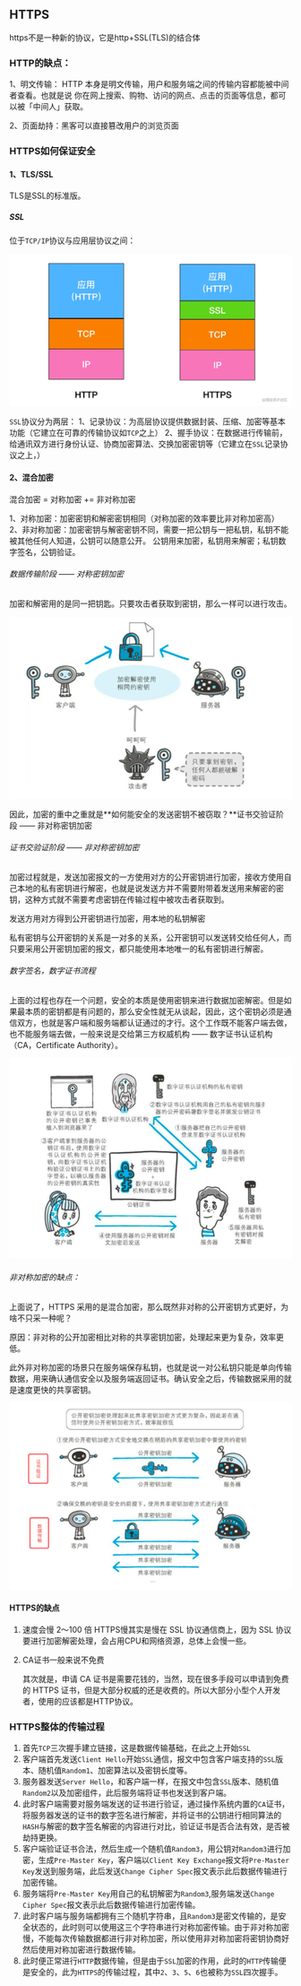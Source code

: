 

## HTTPS

https不是一种新的协议，它是http+SSL(TLS)的结合体



### HTTP的缺点：

1、明文传输： HTTP 本身是明文传输，用户和服务端之间的传输内容都能被中间者查看。也就是说 你在网上搜索、购物、访问的网点、点击的页面等信息，都可以被「中间人」获取。

2、页面劫持：黑客可以直接篡改用户的浏览页面



### HTTPS如何保证安全

#### 1、TLS/SSL

TLS是SSL的标准版。

##### SSL

位于`TCP/IP`协议与应用层协议之间：

![img](图片/170d6eaf0cd65b4ftplv-t2oaga2asx-watermark.awebp)



`SSL`协议分为两层：
1、记录协议：为高层协议提供数据封装、压缩、加密等基本功能（它建立在可靠的传输协议如`TCP`之上）
2、握手协议：在数据进行传输前，给通讯双方进行身份认证、协商加密算法、交换加密密钥等（它建立在`SSL`记录协议之上，）



#### 2、混合加密

混合加密 = 对称加密 += 非对称加密

1、对称加密：加密密钥和解密密钥相同（对称加密的效率要比非对称加密高）
2、非对称加密：加密密钥与解密密钥不同，需要一把公钥与一把私钥，私钥不能被其他任何人知道，公钥可以随意公开。
	公钥用来加密，私钥用来解密；私钥数字签名，公钥验证。

###### 数据传输阶段 —— 对称密钥加密

加密和解密用的是同一把钥匙。只要攻击者获取到密钥，那么一样可以进行攻击。

![image-20210115100302661](图片/lO2yq4R3WPcKEas.png)




因此，加密的重中之重就是**如何能安全的发送密钥不被窃取？**证书交验证阶段 —— 非对称密钥加密

###### 证书交验证阶段 —— 非对称密钥加密

加密过程就是，发送加密报文的一方使用对方的公开密钥进行加密，接收方使用自己本地的私有密钥进行解密，也就是说发送方并不需要附带着发送用来解密的密钥，这种方式就不需要考虑密钥在传输过程中被攻击者获取到。

发送方用对方得到公开密钥进行加密，用本地的私钥解密

私有密钥与公开密钥的关系是一对多的关系，公开密钥可以发送转交给任何人，而只要采用公开密钥加密的报文，都只能使用本地唯一的私有密钥进行解密。

###### 数字签名，数字证书流程

上面的过程也存在一个问题，安全的本质是使用密钥来进行数据加密解密。但是如果最本质的密钥都是有问题的，那么安全性就无从谈起，因此，这个密钥必须是通信双方，也就是客户端和服务端都认证通过的才行。这个工作既不能客户端去做，也不能服务端去做，一般来说是交给第三方权威机构 —— 数字证书认证机构（CA，Certificate Authority）。

![image-20210115100234100](图片/e78d53TfjVPlU1z.png)





###### 非对称加密的缺点：

上面说了，HTTPS 采用的是混合加密，那么既然非对称的公开密钥方式更好，为啥不只采一种呢？

原因：非对称的公开加密相比对称的共享密钥加密，处理起来更为复杂，效率更低。

此外非对称加密的场景只在服务端保存私钥，也就是说一对公私钥只能是单向传输数据，用来确认通信安全以及服务端返回证书。确认安全之后，传输数据采用的就是速度更快的共享密钥。

![image-20210115100204355](图片/JZbN8W6ulgEDkjM.png)









#### HTTPS的缺点

1. 速度会慢 2～100 倍
   HTTPS慢其实是慢在 SSL 协议通信商上，因为 SSL 协议要进行加密解密处理，会占用CPU和网络资源，总体上会慢一些。

2. CA证书一般来说不免费

   其次就是，申请 CA 证书是需要花钱的，当然，现在很多手段可以申请到免费的 HTTPS 证书，但是大部分权威的还是收费的。所以大部分小型个人开发者，使用的应该都是HTTP协议。







### HTTPS整体的传输过程

1. 首先`TCP`三次握手建立链接，这是数据传输基础，在此之上开始`SSL`
2. 客户端首先发送`Client Hello`开始`SSL`通信，报文中包含客户端支持的`SSL`版本、随机值`Random1`、加密算法以及密钥长度等。
3. 服务器发送`Server Hello`，和客户端一样，在报文中包含`SSL`版本、随机值`Random2`以及加密组件，此后服务端将证书也发送到客户端。
4. 此时客户端需要对服务端发送的证书进行验证，通过操作系统内置的`CA`证书，将服务器发送的证书的数字签名进行解密，并将证书的公钥进行相同算法的`HASH`与解密的数字签名解密的内容进行对比，验证证书是否合法有效，是否被劫持更换。
5. 客户端验证证书合法，然后生成一个随机值`Random3`，用公钥对`Random3`进行加密，生成`Pre-Master Key`，客户端以`Client Key Exchange`报文将`Pre-Master Key`发送到服务端，此后发送`Change Cipher Spec`报文表示此后数据传输进行加密传输。
6. 服务端将`Pre-Master Key`用自己的私钥解密为`Random3`,服务端发送`Change Cipher Spec`报文表示此后数据传输进行加密传输。
7. 此时客户端与服务端都拥有三个随机字符串，且`Random3`是密文传输的，是安全状态的，此时则可以使用这三个字符串进行对称加密传输。由于非对称加密慢，不能每次传输数据都进行非对称加密，所以使用非对称加密将密钥协商好然后使用对称加密进行数据传输。
8. 此时便正常进行`HTTP`数据传输，但是由于`SSL`加密的作用，此时的`HTTP`传输便是安全的，此为`HTTPS`的传输过程，其中`2`、`3`、`5`、`6`也被称为`SSL`四次握手。